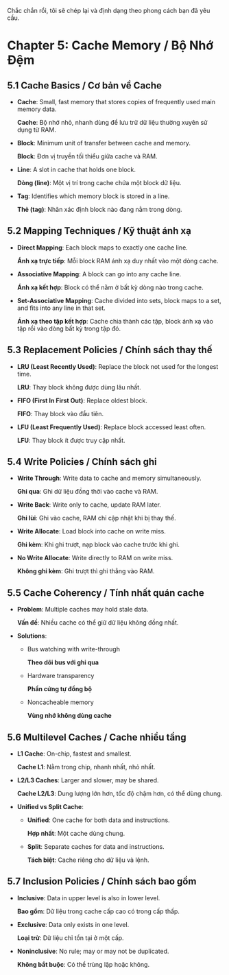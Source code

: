 Chắc chắn rồi, tôi sẽ chép lại và định dạng theo phong cách bạn đã yêu cầu.

# Chapter 5: Cache Memory / Bộ Nhớ Đệm

## 5.1 Cache Basics / Cơ bản về Cache

*   **Cache**: Small, fast memory that stores copies of frequently used main memory data.

    **Cache**: Bộ nhớ nhỏ, nhanh dùng để lưu trữ dữ liệu thường xuyên sử dụng từ RAM.
*   **Block**: Minimum unit of transfer between cache and memory.

    **Block**: Đơn vị truyền tối thiểu giữa cache và RAM.
*   **Line**: A slot in cache that holds one block.

    **Dòng (line)**: Một vị trí trong cache chứa một block dữ liệu.
*   **Tag**: Identifies which memory block is stored in a line.

    **Thẻ (tag)**: Nhãn xác định block nào đang nằm trong dòng.

## 5.2 Mapping Techniques / Kỹ thuật ánh xạ

*   **Direct Mapping**: Each block maps to exactly one cache line.

    **Ánh xạ trực tiếp**: Mỗi block RAM ánh xạ duy nhất vào một dòng cache.
*   **Associative Mapping**: A block can go into any cache line.

    **Ánh xạ kết hợp**: Block có thể nằm ở bất kỳ dòng nào trong cache.
*   **Set-Associative Mapping**: Cache divided into sets, block maps to a set, and fits into any line in that set.

    **Ánh xạ theo tập kết hợp**: Cache chia thành các tập, block ánh xạ vào tập rồi vào dòng bất kỳ trong tập đó.

## 5.3 Replacement Policies / Chính sách thay thế

*   **LRU (Least Recently Used)**: Replace the block not used for the longest time.

    **LRU**: Thay block không được dùng lâu nhất.
*   **FIFO (First In First Out)**: Replace oldest block.

    **FIFO**: Thay block vào đầu tiên.
*   **LFU (Least Frequently Used)**: Replace block accessed least often.

    **LFU**: Thay block ít được truy cập nhất.

## 5.4 Write Policies / Chính sách ghi

*   **Write Through**: Write data to cache and memory simultaneously.

    **Ghi qua**: Ghi dữ liệu đồng thời vào cache và RAM.
*   **Write Back**: Write only to cache, update RAM later.

    **Ghi lùi**: Ghi vào cache, RAM chỉ cập nhật khi bị thay thế.
*   **Write Allocate**: Load block into cache on write miss.

    **Ghi kèm**: Khi ghi trượt, nạp block vào cache trước khi ghi.
*   **No Write Allocate**: Write directly to RAM on write miss.

    **Không ghi kèm**: Ghi trượt thì ghi thẳng vào RAM.

## 5.5 Cache Coherency / Tính nhất quán cache

*   **Problem**: Multiple caches may hold stale data.

    **Vấn đề**: Nhiều cache có thể giữ dữ liệu không đồng nhất.
*   **Solutions**:
    *   Bus watching with write-through

        **Theo dõi bus với ghi qua**
    *   Hardware transparency

        **Phần cứng tự đồng bộ**
    *   Noncacheable memory

        **Vùng nhớ không dùng cache**

## 5.6 Multilevel Caches / Cache nhiều tầng

*   **L1 Cache**: On-chip, fastest and smallest.

    **Cache L1**: Nằm trong chip, nhanh nhất, nhỏ nhất.
*   **L2/L3 Caches**: Larger and slower, may be shared.

    **Cache L2/L3**: Dung lượng lớn hơn, tốc độ chậm hơn, có thể dùng chung.
*   **Unified vs Split Cache**:
    *   **Unified**: One cache for both data and instructions.

        **Hợp nhất**: Một cache dùng chung.
    *   **Split**: Separate caches for data and instructions.

        **Tách biệt**: Cache riêng cho dữ liệu và lệnh.

## 5.7 Inclusion Policies / Chính sách bao gồm

*   **Inclusive**: Data in upper level is also in lower level.

    **Bao gồm**: Dữ liệu trong cache cấp cao có trong cấp thấp.
*   **Exclusive**: Data only exists in one level.

    **Loại trừ**: Dữ liệu chỉ tồn tại ở một cấp.
*   **Noninclusive**: No rule; may or may not be duplicated.

    **Không bắt buộc**: Có thể trùng lặp hoặc không.